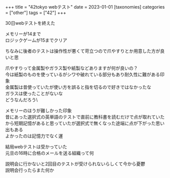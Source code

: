 +++
title = "42tokyo webテスト"
date = 2023-01-01
[taxonomies]
categories = ["other"]
tags = ["42"]
+++

30日webテストを終えた

メモリーが14まで\
ロジックゲームが15までクリア

ちなみに後者のテストは操作性が悪くて苛立つので爪やすりとか用意した方が良いと思

爪やすりって金属製やガラス製や紙製などありますが何が良いの？\
今は紙製のものを使っているがシワや破れている部分もあり耐久性に難がある印象\
金属製は昔使っていたが使い方を誤ると指を切るので好きではなかったな\
ガラスは使ったことがないな\
どうなんだろう\

メモリーのほうが難しかった印象\
昔にあった選択式の英単語のテストで直前に教科書を読むだけで点が取れていたから短期記憶があると思っていたが選択式で無くなった途端に点が下がった思い出もある\
よかったのは記憶力でなく運

結局webテストは受かっていた\
元旦の16時に合格のメールを送る組織って何

説明会に行かないと2回目のテストが受けられないらしくて今から憂鬱\
説明会行ったらまた何か